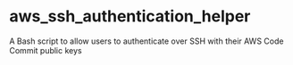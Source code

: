 # aws_ssh_authentication_helper
A Bash script to allow users to authenticate over SSH with their AWS Code Commit public keys
